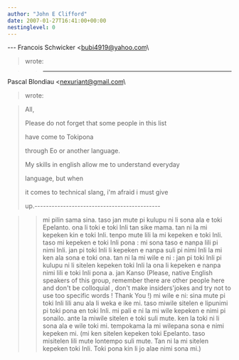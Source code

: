 ```yaml
---
author: "John E Clifford"
date: 2007-01-27T16:41:00+00:00
nestinglevel: 0
---
```

\---
 Francois Schwicker <[bubi4919@yahoo.com](mailto://bubi4919@yahoo.com)\
> wrote:

>> ---
 Pascal Blondiau <[nexuriant@gmail.com](mailto://nexuriant@gmail.com)\
> wrote:

>> 
> All,
> 
>> 
> Please do not forget that some people in this list
> 
> have come to Tokipona
> 
> through Eo or another language.
> 
> My skills in english allow me to understand everyday
> 
> language, but when
> 
> it comes to technical slang, i'm afraid i must give
> 
> up.--------------------------------------------

>> mi pilin sama sina. taso jan mute pi kulupu ni li sona
> ala e toki Epelanto. ona li toki e toki Inli tan sike
> mama. tan ni la mi kepeken kin e toki Inli. tenpo mute
> lili la mi kepeken e toki Inli. taso mi kepeken e toki
> Inli pona : mi sona taso e nanpa lili pi nimi Inli.
> jan pi toki Inli li kepeken e nanpa suli pi nimi Inli
> la mi ken ala sona e toki ona. tan ni la mi wile e ni
> : jan pi toki Inli pi kulupu ni li sitelen kepeken
> toki Inli la ona li kepeken e nanpa nimi lili e toki
> Inli pona a.
>> jan Kanso
>> (Please, native English speakers of this group,
> remember there are other people here and don't be
> colloquial , don't make insiders'jokes and try not to
> use too specific words ! Thank You !)
>>mi wile e ni: sina mute pi toki Inli lili anu ala li weka e ike mi. taso miwile sitelen e lipunimi pi toki pona en toki Inli. mi pali e ni la mi wile kepeken e nimi pi sonailo. ante la miwile sitelen e toki suli mute. ken la toki ni li sona ala e wile toki mi. tempokama la mi wilepana sona e nimi kepeken mi. (mi ken sitelen kepeken toki Epelanto. taso misitelen lili mute lontempo suli mute. Tan ni la mi sitelen kepeken toki Inli. Toki pona kin li jo alae nimi sona mi.)